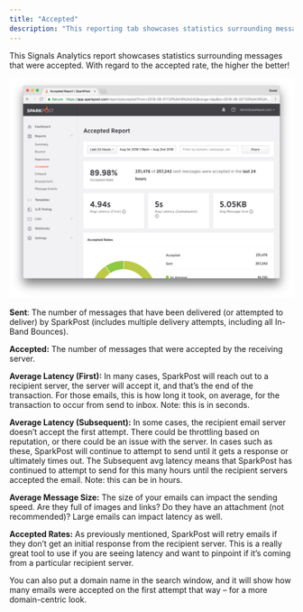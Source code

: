 ```yaml
---
title: "Accepted"
description: "This reporting tab showcases statistics surrounding messages that were accepted With regard to the Accepted Rate the higher the better Targeted The number of messages you sent Spark Post Sent The number of messages that have been delivered or attempted to deliver by Spark Post includes multiple delivery attempts including..."
---
```


This Signals Analytics report showcases statistics surrounding messages that were accepted. With regard to the accepted rate, the higher the better!

![](media/accepted/accepted-page.png)


**Sent**: The number of messages that have been delivered (or attempted to deliver) by SparkPost (includes multiple delivery attempts, including all In-Band Bounces).

**Accepted:** The number of messages that were accepted by the receiving server.

**Average Latency (First):** In many cases, SparkPost will reach out to a recipient server, the server will accept it, and that’s the end of the transaction. For those emails, this is how long it took, on average, for the transaction to occur from send to inbox. Note: this is in seconds.

**Average Latency (Subsequent):** In some cases, the recipient email server doesn’t accept the first attempt. There could be throttling based on reputation, or there could be an issue with the server. In cases such as these, SparkPost will continue to attempt to send until it gets a response or ultimately times out. The Subsequent avg latency means that SparkPost has continued to attempt to send for this many hours until the recipient servers accepted the email. Note: this can be in hours.

**Average Message Size:** The size of your emails can impact the sending speed. Are they full of images and links? Do they have an attachment (not recommended)? Large emails can impact latency as well.

**Accepted Rates:** As previously mentioned, SparkPost will retry emails if they don’t get an initial response from the recipient server. This is a really great tool to use if you are seeing latency and want to pinpoint if it’s coming from a particular recipient server.

You can also put a domain name in the search window, and it will show how many emails were accepted on the first attempt that way – for a more domain-centric look.
